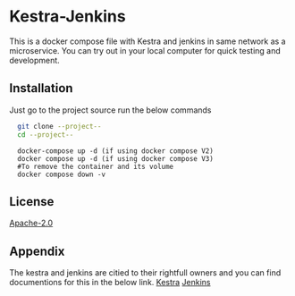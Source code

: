 
# Kestra-Jenkins

This is a docker compose file with Kestra and jenkins in same network as a microservice. You can try out in your local computer for quick testing and development.


## Installation

Just go to the project source run the below commands

```bash
  git clone --project--
  cd --project--
```
```docker
  docker-compose up -d (if using docker compose V2)
  docker compose up -d (if using docker compose V3)
  #To remove the container and its volume
  docker compose down -v
```
    
## License

[Apache-2.0](https://choosealicense.com/licenses/apache-2.0/)


## Appendix

The kestra and jenkins are citied to their rightfull owners and you can find documentions for this in the below link.
[Kestra](https://github.com/kestra-io/kestra)
[Jenkins](https://github.com/jenkinsci/jenkins)

